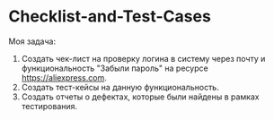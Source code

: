 # Checklist-and-Test-Cases

Моя задача:

1. Создать чек-лист на проверку логина в систему через почту и функциональность "Забыли пароль" на ресурсе https://aliexpress.com.
2. Создать тест-кейсы на данную функциональность.
3. Создать отчеты о дефектах, которые были найдены в рамках тестирования.
